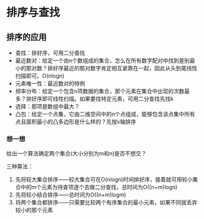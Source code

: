 # 排序与查找

## 排序的应用
+ 查找：排好序，可用二分查找
+ 最近数对：给定一个由n个数组成的集合，怎么在所有数字配对中找到差别最小的那对数？排好序最近的那对数字肯定相互紧靠在一起，因此从头到尾线性扫描即可。O(nlogn)
+ 元素唯一性：最近数对的特例
+ 频率分布：给定一个包含n项数据的集合，那个元素在集合中出现的次数最多？排好序即可线性扫描。如果要找特定元素，可用二分查找先找k
+ 选择：那项是数组中最大？
+ 凸包：给定一个点集，它由二维空间中的n个点组成，能够包含该点集中所有点且面积最小的凸多边形是什么样的？先按x轴排序

### 想一想
给出一个算法确定两个集合(大小分别为m和n)是否不想交？

三种算法：
1. 先将较大集合排序——较大集合可在O(nlogn)时间排好序，接着就可用较小集合中的m个元素为待查项逐个去做二分查找，总时间为O((n+m)logn)
2. 先将较小结合排序——总时间为O((n+m)logm)
3. 将两个集合都排序——只需要比较两个有序集合的最小元素，如果不同就丢弃较小的那个元素
